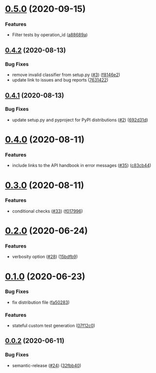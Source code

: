 # [0.5.0](https://github.com/IBM/service-validator/compare/v0.4.2...v0.5.0) (2020-09-15)


### Features

* Filter tests by operation_id ([a88689a](https://github.com/IBM/service-validator/commit/a88689a34b5609b028be72ced20b59a1e87115ad))

## [0.4.2](https://github.com/IBM/service-validator/compare/v0.4.1...v0.4.2) (2020-08-13)


### Bug Fixes

* remove invalid classifier from setup.py ([#3](https://github.com/IBM/service-validator/issues/3)) ([f8146e2](https://github.com/IBM/service-validator/commit/f8146e263db7d283911b3055b4b267b6f4127909))
* update link to issues and bug reports ([7631422](https://github.com/IBM/service-validator/commit/76314229d6f21288bab63fd27a687136b2fdeac1))

## [0.4.1](https://github.com/IBM/service-validator/compare/v0.4.0...v0.4.1) (2020-08-13)


### Bug Fixes

* update setup.py and pyproject for PyPI distributions ([#2](https://github.com/IBM/service-validator/issues/2)) ([692d31d](https://github.com/IBM/service-validator/commit/692d31d89a761352cca39e43e1cf594be22e4d16))

# [0.4.0](https://github.ibm.com/CloudEngineering/ibm-service-validator/compare/v0.3.0...v0.4.0) (2020-08-11)


### Features

* include links to the API handbook in error messages ([#35](https://github.ibm.com/CloudEngineering/ibm-service-validator/issues/35)) ([c83cb44](https://github.ibm.com/CloudEngineering/ibm-service-validator/commit/c83cb445907326c624ab8b9e0d3fcb8804a6fb23))

# [0.3.0](https://github.ibm.com/CloudEngineering/ibm-service-validator/compare/v0.2.0...v0.3.0) (2020-08-11)


### Features

* conditional checks ([#33](https://github.ibm.com/CloudEngineering/ibm-service-validator/issues/33)) ([f017996](https://github.ibm.com/CloudEngineering/ibm-service-validator/commit/f0179965c3e5c1a97b96c2bc9b418b62de5944b8))

# [0.2.0](https://github.ibm.com/CloudEngineering/ibm-service-validator/compare/v0.1.0...v0.2.0) (2020-06-24)


### Features

* verbosity option ([#28](https://github.ibm.com/CloudEngineering/ibm-service-validator/issues/28)) ([15bdfb9](https://github.ibm.com/CloudEngineering/ibm-service-validator/commit/15bdfb9bdeb1802017b0e521b0ecd16c25d1a2f6))

# [0.1.0](https://github.ibm.com/CloudEngineering/ibm-service-validator/compare/v0.0.2...v0.1.0) (2020-06-23)


### Bug Fixes

* fix distribution file ([fa50283](https://github.ibm.com/CloudEngineering/ibm-service-validator/commit/fa502834b89536d2831ceef065fccf7cf18e57eb))


### Features

* stateful custom test generation ([07f12c0](https://github.ibm.com/CloudEngineering/ibm-service-validator/commit/07f12c02dd66df605014267566defd5342bfeacb))

## [0.0.2](https://github.ibm.com/CloudEngineering/ibm-service-validator/compare/v0.0.1...v0.0.2) (2020-06-11)


### Bug Fixes

* semantic-release ([#24](https://github.ibm.com/CloudEngineering/ibm-service-validator/issues/24)) ([32fbb40](https://github.ibm.com/CloudEngineering/ibm-service-validator/commit/32fbb404c27cb38df24996b3d4c1b2925d7aeb97))
